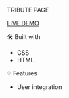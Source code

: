 
TRIBUTE PAGE

[LIVE DEMO](https://prostok.github.io/Tribute-Page/)

🛠️ Built with

- CSS
- HTML

💡 Features

- User integration 

